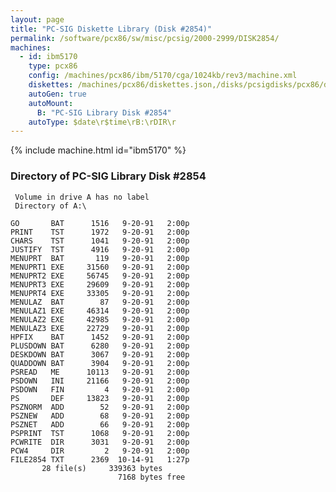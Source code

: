 ```yaml
---
layout: page
title: "PC-SIG Diskette Library (Disk #2854)"
permalink: /software/pcx86/sw/misc/pcsig/2000-2999/DISK2854/
machines:
  - id: ibm5170
    type: pcx86
    config: /machines/pcx86/ibm/5170/cga/1024kb/rev3/machine.xml
    diskettes: /machines/pcx86/diskettes.json,/disks/pcsigdisks/pcx86/diskettes.json
    autoGen: true
    autoMount:
      B: "PC-SIG Library Disk #2854"
    autoType: $date\r$time\rB:\rDIR\r
---
```


{% include machine.html id="ibm5170" %}

### Directory of PC-SIG Library Disk #2854

     Volume in drive A has no label
     Directory of A:\

    GO       BAT      1516   9-20-91   2:00p
    PRINT    TST      1972   9-20-91   2:00p
    CHARS    TST      1041   9-20-91   2:00p
    JUSTIFY  TST      4916   9-20-91   2:00p
    MENUPRT  BAT       119   9-20-91   2:00p
    MENUPRT1 EXE     31560   9-20-91   2:00p
    MENUPRT2 EXE     56745   9-20-91   2:00p
    MENUPRT3 EXE     29609   9-20-91   2:00p
    MENUPRT4 EXE     33305   9-20-91   2:00p
    MENULAZ  BAT        87   9-20-91   2:00p
    MENULAZ1 EXE     46314   9-20-91   2:00p
    MENULAZ2 EXE     42985   9-20-91   2:00p
    MENULAZ3 EXE     22729   9-20-91   2:00p
    HPFIX    BAT      1452   9-20-91   2:00p
    PLUSDOWN BAT      6280   9-20-91   2:00p
    DESKDOWN BAT      3067   9-20-91   2:00p
    QUADDOWN BAT      3904   9-20-91   2:00p
    PSREAD   ME      10113   9-20-91   2:00p
    PSDOWN   INI     21166   9-20-91   2:00p
    PSDOWN   FIN         4   9-20-91   2:00p
    PS       DEF     13823   9-20-91   2:00p
    PSZNORM  ADD        52   9-20-91   2:00p
    PSZNEW   ADD        68   9-20-91   2:00p
    PSZNET   ADD        66   9-20-91   2:00p
    PSPRINT  TST      1068   9-20-91   2:00p
    PCWRITE  DIR      3031   9-20-91   2:00p
    PCW4     DIR         2   9-20-91   2:00p
    FILE2854 TXT      2369  10-14-91   1:27p
           28 file(s)     339363 bytes
                            7168 bytes free
